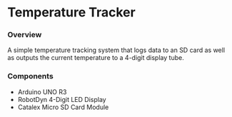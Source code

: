# Temperature Tracker

### Overview

A simple temperature tracking system that logs data to an SD card as well as outputs the current temperature to a 4-digit display tube.

### Components

- Arduino UNO R3
- RobotDyn 4-Digit LED Display
- Catalex Micro SD Card Module